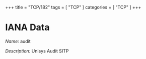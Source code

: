+++
title = "TCP/182"
tags = [ "TCP" ]
categories = [ "TCP" ]
+++

# IANA Data

_Name:_ audit

_Description:_ Unisys Audit SITP

